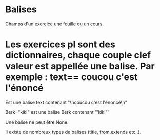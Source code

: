 
# Balises

Champs d'un exercice une feuille ou un cours.

Les exercices pl sont des dictionnaires, chaque couple clef valeur est appellée une balise. Par exemple :
text==
coucou c'est l'énoncé
==
Est une balise text contenant "\ncoucou c'est l'énoncé\n"

Berk="kiki"
est une balise Berk contenant '"kiki"'

Une balise ne peut être None.  

Il existe de nombreux types de balises (title, from,extends etc..).


<!---
Author : 
Validator : Jordan
-->